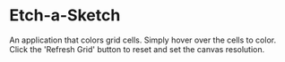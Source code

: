 # Etch-a-Sketch

An application that colors grid cells. Simply hover over the cells to color. Click the 'Refresh Grid' button to reset and set the canvas resolution.
